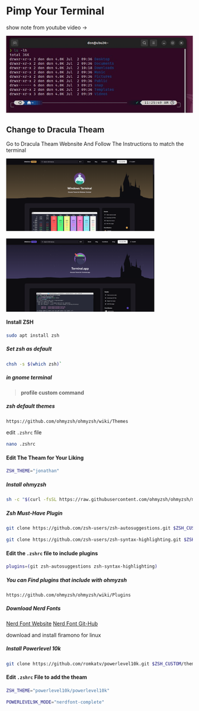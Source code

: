 # Pimp Your Terminal

show note from youtube video ->

![term.jpg](/img/term.jpg)

## Change to Dracula Theam

Go to Dracula Theam Webnsite And Follow The Instructions to match the terminal 

<div style="display: flex; gap: 20px; flex-wrap: wrap;">
  <img src="img/theam-dracula.png" alt="draculaIMG1" width="400"/>
  <img src="img/theam-dracula2.png" alt="draculaIMG2" width="400"/>
  <!-- add more images as needed -->
</div>

#### Install ZSH

```bash
sudo apt install zsh
```

##### Set zsh as default

```bash
chsh -s $(which zsh)`
```

##### in gnome terminal

> **profile custom command**

##### zsh default themes

```bash
https://github.com/ohmyzsh/ohmyzsh/wiki/Themes
```

edit `.zshrc` file 

```bash
nano .zshrc
```

#### Edit The Theam for Your Liking 

```bash
ZSH_THEME="jonathan"
```

##### Install ohmyzsh

```bash
sh -c "$(curl -fsSL https://raw.githubusercontent.com/ohmyzsh/ohmyzsh/master/tools/install.sh)"`
```

##### Zsh Must-Have Plugin

```bash
git clone https://github.com/zsh-users/zsh-autosuggestions.git $ZSH_CUSTOM/plugins/zsh-autosuggestions`
```

```bash
git clone https://github.com/zsh-users/zsh-syntax-highlighting.git $ZSH_CUSTOM/plugins/zsh-syntax-highlighting`
```

#### Edit the `.zshrc` file to include plugins

```bash
plugins=(git zsh-autosuggestions zsh-syntax-highlighting)
```

##### You can Find plugins that include with ohmyzsh

```bash
https://github.com/ohmyzsh/ohmyzsh/wiki/Plugins
```

##### Download Nerd Fonts 
[Nerd Font Website](https://www.nerdfonts.com/)
[Nerd Font Git-Hub](https://github.com/ryanoasis/nerd-fonts/tree/master/patched-fonts/FiraMono)

download and install firamono for linux

##### Install Powerlevel 10k

```bash
git clone https://github.com/romkatv/powerlevel10k.git $ZSH_CUSTOM/themes/powerlevel10k`
```

#### Edit `.zshrc` File to add the theam

```bash
ZSH_THEME="powerlevel10k/powerlevel10k"
```

```bash
POWERLEVEL9K_MODE="nerdfont-complete"
```
